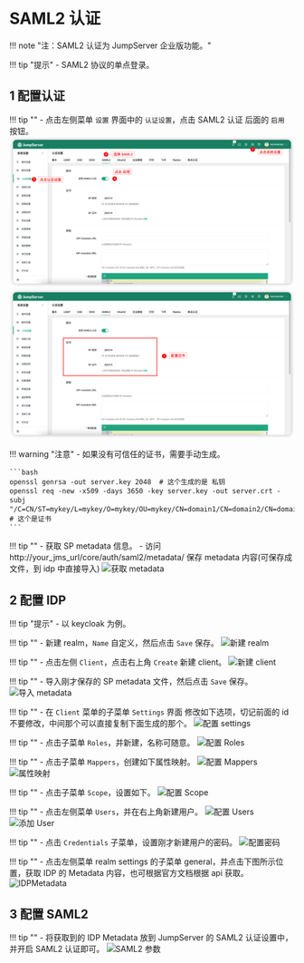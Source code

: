 # SAML2 认证
!!! note "注：SAML2 认证为 JumpServer 企业版功能。"

!!! tip "提示"
    - SAML2 协议的单点登录。

## 1 配置认证
!!! tip ""
    - 点击左侧菜单 `设置` 界面中的 `认证设置`，点击 SAML2 认证 后面的 `启用` 按钮。
![配置认证](../../../img/saml2_01_v3.png)
![配置证书](../../../img/saml2_02_v3.png)

!!! warning "注意"
    - 如果没有可信任的证书，需要手动生成。

    ```bash
    openssl genrsa -out server.key 2048  # 这个生成的是 私钥
    openssl req -new -x509 -days 3650 -key server.key -out server.crt -subj "/C=CN/ST=mykey/L=mykey/O=mykey/OU=mykey/CN=domain1/CN=domain2/CN=domain3"  # 这个是证书
    ```

!!! tip ""
    - 获取 SP metadata 信息。
    - 访问 http://your_jms_url/core/auth/saml2/metadata/ 保存 metadata 内容(可保存成文件，到 idp 中直接导入)
![获取 metadata](../../../img/saml2_03.png)

## 2 配置 IDP
!!! tip "提示"
    - 以 keycloak 为例。

!!! tip ""
    - 新建 realm，`Name` 自定义，然后点击 `Save` 保存。
![新建 realm](../../../img/saml2_04.png)

!!! tip ""
    - 点击左侧 `Client`，点击右上角 `Create` 新建 client。
![新建 client](../../../img/saml2_05.png)

!!! tip ""
    - 导入刚才保存的 SP metadata 文件，然后点击 `Save` 保存。
![导入 metadata](../../../img/saml2_06.png)

!!! tip ""
    - 在 `Client` 菜单的子菜单 `Settings` 界面 修改如下选项，切记前面的 id 不要修改，中间那个可以直接复制下面生成的那个。
![配置 settings](../../../img/saml2_07.png)

!!! tip ""
    - 点击子菜单 `Roles`，并新建，名称可随意。
![配置 Roles](../../../img/saml2_08.png)

!!! tip ""
    - 点击子菜单 `Mappers`，创建如下属性映射。
![配置 Mappers](../../../img/saml2_09.png)
![属性映射](../../../img/saml2_10.png)

!!! tip ""
    - 点击子菜单 `Scope`，设置如下。
![配置 Scope](../../../img/saml2_11.png)

!!! tip ""
    - 点击左侧菜单 `Users`，并在右上角新建用户。
![配置 Users](../../../img/saml2_12.png)
![添加 User](../../../img/saml2_13.png)

!!! tip ""
    - 点击 `Credentials` 子菜单，设置刚才新建用户的密码。
![配置密码](../../../img/saml2_14.png)

!!! tip ""
    - 点击左侧菜单 realm settings 的子菜单 general，并点击下图所示位置，获取 IDP 的 Metadata 内容，也可根据官方文档根据 api 获取。
![IDPMetadata](../../../img/saml2_15.png)

## 3 配置 SAML2
!!! tip ""
    - 将获取到的 IDP Metadata 放到 JumpServer 的 SAML2 认证设置中，并开启 SAML2 认证即可。
![SAML2 参数](../../../img/saml2_16.png)
